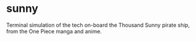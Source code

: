 # sunny

Terminal simulation of the tech on-board the Thousand Sunny pirate ship, from the One Piece manga and anime.
